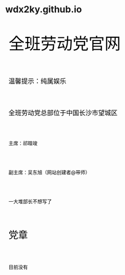 # wdx2ky.github.io
<!DOCTYPE html>
<html lang="en" style="height: 100%;">
<head>
   <meta charset="UTF-8" />
	 <meta http-equiv="X-UA-Compatible" content="IE=edge" />
	 <meta name="viewport" content="width=device-width, initial-scale=1.0, maximum-scale=1.0, user-scalable=no" />
	 <meta name="format-detection" content="telephone=no" />
   <title>全班劳动党官网</title>
	 <p class="tit" style="margin: 50px 50 0 10px;font-size:50px;color: #000;">全班劳动党官网</p>
	 <p class="tit" style="margin: 70px 50 0 10px;font-size:20px;color: #000;">温馨提示：纯属娱乐</p>
	 <p class="tit" style="margin: 70px 50 0 10px;font-size:20px;color: #000;">全班劳动党总部位于中国长沙市望城区</p>
	 <p class="tit" style="margin: 70px 50 0 10px;font-size:15px;color: #000;">主席：祁暄竣</p>
	 <p class="tit" style="margin: 70px 50 0 10px;font-size:15px;color: #000;">副主席：吴东旭（网站创建者@带师）</p>
	 <p class="tit" style="margin: 70px 50 0 10px;font-size:15px;color: #000;">一大堆部长不想写了</p>
   <p class="tit" style="margin: 70px 50 0 10px;font-size:30px;color: #000;">党章</p>
   <p class="tit" style="margin: 70px 50 0 10px;font-size:15px;color: #000;">目前没有</p>
</html>
